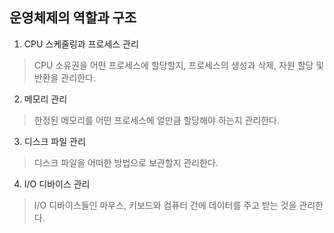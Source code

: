 ## 운영체제의 역할과 구조
1. CPU 스케줄링과 프로세스 관리 
> CPU 소유권을 어떤 프로세스에 할당할지, 프로세스의 생성과 삭제, 자원 할당 및 반환을 관리한다.
2. 메모리 관리
> 한정된 메모리를 어떤 프로세스에 얼만큼 할당해야 하는지 관리한다.
3. 디스크 파일 관리
> 디스크 파일을 어떠한 방법으로 보관할지 관리한다.
4. I/O 디바이스 관리
> I/O 디바이스들인 마우스, 키보드와 컴퓨터 간에 데이터를 주고 받는 것을 관리한다.

